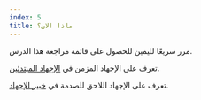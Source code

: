 ```yaml
---
index: 5
title: ماذا الان؟
---
```

مرر سريعًا لليمين للحصول على قائمة مراجعة هذا الدرس.

تعرف على الإجهاد المزمن في [الإجهاد المبتدئين](umbrella://stress/stress/beginner).

تعرف على الإجهاد اللاحق للصدمة في [خبير الإجهاد](umbrella://stress/stress/expert).